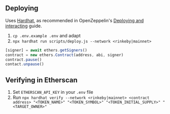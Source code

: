 ## Deploying

Uses [Hardhat](https://hardhat.org/), as recommended in OpenZeppelin's [Deploying and interacting](https://docs.openzeppelin.com/learn/deploying-and-interacting) guide.

1. `cp .env.example .env` and adapt
2. `npx hardhat run scripts/deploy.js --network <rinkeby|mainnet>`

```javascript
[signer] = await ethers.getSigners()
contract = new ethers.Contract(address, abi, signer)
contract.pause()
contact.unpause()
```

## Verifying in Etherscan

1. Set `ETHERSCAN_API_KEY` in your `.env` file
2. Run ```npx hardhat verify --network <rinkeby|mainnet> <contract address> "<TOKEN_NAME>" "<TOKEN_SYMBOL>" "<TOKEN_INITIAL_SUPPLY>" "<TARGET_OWNER>"```
